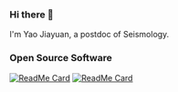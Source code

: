 ### Hi there 👋

I'm Yao Jiayuan, a postdoc of Seismology.

### Open Source Software

[![ReadMe Card](https://github-readme-stats.vercel.app/api/pin/?username=core-man&repo=SeisCC&show_icons=true&theme=algolia&hide_border=true&show_owner=true)](https://github.com/JUNZHU-SEIS/TLPN)    [![ReadMe Card](https://github-readme-stats.vercel.app/api/pin/?username=JUNZHU-SEIS&repo=TLPNe&show_icons=true&theme=algolia&hide_border=true&show_owner=true)](https://github.com/JUNZHU-SEIS/TLPN)

